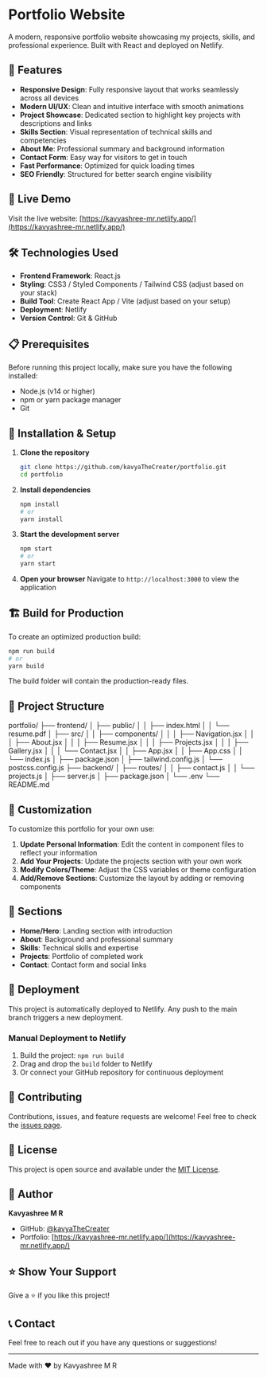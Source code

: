# Portfolio Website

A modern, responsive portfolio website showcasing my projects, skills, and professional experience. Built with React and deployed on Netlify.

## 🌟 Features

- **Responsive Design**: Fully responsive layout that works seamlessly across all devices
- **Modern UI/UX**: Clean and intuitive interface with smooth animations
- **Project Showcase**: Dedicated section to highlight key projects with descriptions and links
- **Skills Section**: Visual representation of technical skills and competencies
- **About Me**: Professional summary and background information
- **Contact Form**: Easy way for visitors to get in touch
- **Fast Performance**: Optimized for quick loading times
- **SEO Friendly**: Structured for better search engine visibility

## 🚀 Live Demo

Visit the live website: [https://kavyashree-mr.netlify.app/](https://kavyashree-mr.netlify.app/)

## 🛠️ Technologies Used

- **Frontend Framework**: React.js
- **Styling**: CSS3 / Styled Components / Tailwind CSS (adjust based on your stack)
- **Build Tool**: Create React App / Vite (adjust based on your setup)
- **Deployment**: Netlify
- **Version Control**: Git & GitHub

## 📋 Prerequisites

Before running this project locally, make sure you have the following installed:

- Node.js (v14 or higher)
- npm or yarn package manager
- Git

## 🔧 Installation & Setup

1. **Clone the repository**
   ```bash
   git clone https://github.com/kavyaTheCreater/portfolio.git
   cd portfolio
   ```

2. **Install dependencies**
   ```bash
   npm install
   # or
   yarn install
   ```

3. **Start the development server**
   ```bash
   npm start
   # or
   yarn start
   ```

4. **Open your browser**
   Navigate to `http://localhost:3000` to view the application

## 🏗️ Build for Production

To create an optimized production build:

```bash
npm run build
# or
yarn build
```

The build folder will contain the production-ready files.

## 📁 Project Structure

portfolio/
├── frontend/
│   ├── public/
│   │   ├── index.html
│   │   └── resume.pdf
│   ├── src/
│   │   ├── components/
│   │   │   ├── Navigation.jsx
│   │   │   ├── About.jsx
│   │   │   ├── Resume.jsx
│   │   │   ├── Projects.jsx
│   │   │   ├── Gallery.jsx
│   │   │   └── Contact.jsx
│   │   ├── App.jsx
│   │   ├── App.css
│   │   └── index.js
│   ├── package.json
│   ├── tailwind.config.js
│   └── postcss.config.js
├── backend/
│   ├── routes/
│   │   ├── contact.js
│   │   └── projects.js
│   ├── server.js
│   ├── package.json
│   └── .env
└── README.md

## 🎨 Customization

To customize this portfolio for your own use:

1. **Update Personal Information**: Edit the content in component files to reflect your information
2. **Add Your Projects**: Update the projects section with your own work
3. **Modify Colors/Theme**: Adjust the CSS variables or theme configuration
4. **Add/Remove Sections**: Customize the layout by adding or removing components

## 📱 Sections

- **Home/Hero**: Landing section with introduction
- **About**: Background and professional summary
- **Skills**: Technical skills and expertise
- **Projects**: Portfolio of completed work
- **Contact**: Contact form and social links

## 🚀 Deployment

This project is automatically deployed to Netlify. Any push to the main branch triggers a new deployment.

### Manual Deployment to Netlify

1. Build the project: `npm run build`
2. Drag and drop the `build` folder to Netlify
3. Or connect your GitHub repository for continuous deployment

## 🤝 Contributing

Contributions, issues, and feature requests are welcome! Feel free to check the [issues page](https://github.com/kavyaTheCreater/portfolio/issues).

## 📝 License

This project is open source and available under the [MIT License](LICENSE).

## 👤 Author

**Kavyashree M R**

- GitHub: [@kavyaTheCreater](https://github.com/kavyaTheCreater)
- Portfolio: [https://kavyashree-mr.netlify.app/](https://kavyashree-mr.netlify.app/)

## ⭐ Show Your Support

Give a ⭐️ if you like this project!

## 📞 Contact

Feel free to reach out if you have any questions or suggestions!

---

Made with ❤️ by Kavyashree M R